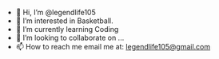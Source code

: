 - 👋 Hi, I’m @legendlife105
- 👀 I’m interested in Basketball.
- 🌱 I’m currently learning Coding
- 💞️ I’m looking to collaborate on ...
- 📫 How to reach me email me at: legendlife105@gmail.com

<!---
legendlife105/legendlife105 is a ✨ special ✨ repository because its `README.md` (this file) appears on your GitHub profile.
You can click the Preview link to take a look at your changes.
--->
